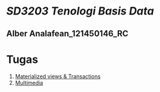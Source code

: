 # *SD3203 Tenologi Basis Data*
## Alber Analafean_121450146_RC

# Tugas
1. [Materialized views & Transactions](/tugas/materialized-views-transactions.md)
2. [Multimedia](/tugas/MultiMedia.md)
